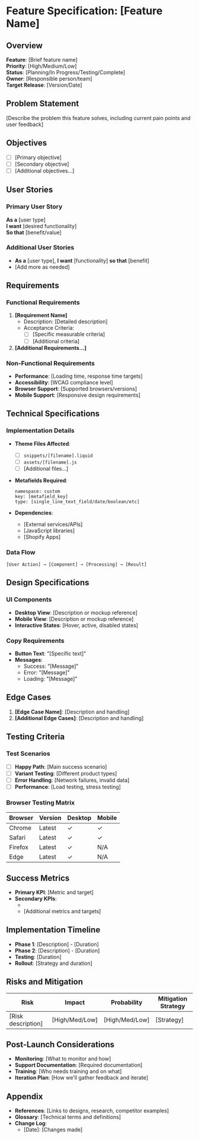 # Feature Specification: [Feature Name]

## Overview
**Feature**: [Brief feature name]  
**Priority**: [High/Medium/Low]  
**Status**: [Planning/In Progress/Testing/Complete]  
**Owner**: [Responsible person/team]  
**Target Release**: [Version/Date]

## Problem Statement
[Describe the problem this feature solves, including current pain points and user feedback]

## Objectives
- [ ] [Primary objective]
- [ ] [Secondary objective]
- [ ] [Additional objectives...]

## User Stories
### Primary User Story
**As a** [user type]  
**I want** [desired functionality]  
**So that** [benefit/value]

### Additional User Stories
- **As a** [user type], **I want** [functionality] **so that** [benefit]
- [Add more as needed]

## Requirements

### Functional Requirements
1. **[Requirement Name]**
   - Description: [Detailed description]
   - Acceptance Criteria:
     - [ ] [Specific measurable criteria]
     - [ ] [Additional criteria]

2. **[Additional Requirements...]**

### Non-Functional Requirements
- **Performance**: [Loading time, response time targets]
- **Accessibility**: [WCAG compliance level]
- **Browser Support**: [Supported browsers/versions]
- **Mobile Support**: [Responsive design requirements]

## Technical Specifications

### Implementation Details
- **Theme Files Affected**:
  - [ ] `snippets/[filename].liquid`
  - [ ] `assets/[filename].js`
  - [ ] [Additional files...]

- **Metafields Required**:
  ```
  namespace: custom
  key: [metafield_key]
  type: [single_line_text_field/date/boolean/etc]
  ```

- **Dependencies**:
  - [External services/APIs]
  - [JavaScript libraries]
  - [Shopify Apps]

### Data Flow
```
[User Action] → [Component] → [Processing] → [Result]
```

## Design Specifications

### UI Components
- **Desktop View**: [Description or mockup reference]
- **Mobile View**: [Description or mockup reference]
- **Interactive States**: [Hover, active, disabled states]

### Copy Requirements
- **Button Text**: "[Specific text]"
- **Messages**: 
  - Success: "[Message]"
  - Error: "[Message]"
  - Loading: "[Message]"

## Edge Cases
1. **[Edge Case Name]**: [Description and handling]
2. **[Additional Edge Cases]**: [Description and handling]

## Testing Criteria

### Test Scenarios
- [ ] **Happy Path**: [Main success scenario]
- [ ] **Variant Testing**: [Different product types]
- [ ] **Error Handling**: [Network failures, invalid data]
- [ ] **Performance**: [Load testing, stress testing]

### Browser Testing Matrix
| Browser | Version | Desktop | Mobile |
|---------|---------|---------|---------|
| Chrome  | Latest  | ✓       | ✓       |
| Safari  | Latest  | ✓       | ✓       |
| Firefox | Latest  | ✓       | N/A     |
| Edge    | Latest  | ✓       | N/A     |

## Success Metrics
- **Primary KPI**: [Metric and target]
- **Secondary KPIs**:
  - [Metric]: [Target]
  - [Additional metrics and targets]

## Implementation Timeline
- **Phase 1**: [Description] - [Duration]
- **Phase 2**: [Description] - [Duration]
- **Testing**: [Duration]
- **Rollout**: [Strategy and duration]

## Risks and Mitigation
| Risk | Impact | Probability | Mitigation Strategy |
|------|--------|-------------|-------------------|
| [Risk description] | [High/Med/Low] | [High/Med/Low] | [Strategy] |

## Post-Launch Considerations
- **Monitoring**: [What to monitor and how]
- **Support Documentation**: [Required documentation]
- **Training**: [Who needs training and on what]
- **Iteration Plan**: [How we'll gather feedback and iterate]

## Appendix
- **References**: [Links to designs, research, competitor examples]
- **Glossary**: [Technical terms and definitions]
- **Change Log**: 
  - [Date]: [Changes made]